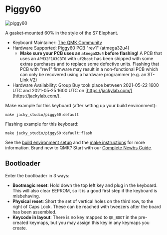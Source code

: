 # Piggy60

![piggy60](https://i.imgur.com/QXuKDual.jpg)

A gasket-mounted 60% in the style of the S7 Elephant.

* Keyboard Maintainer: [The QMK Community](https://github.com/qmk)
* Hardware Supported: Piggy60 PCB "rev1" (atmega32u4)
  * **Make sure your PCB uses an `atmega32u4` before flashing!** A PCB that uses an `APM32F103CBT6` with `uf2boot` has been shipped with some extras purchases and to replace some defective units. Flashing that PCB with "rev1" firmware may result in a non-functional PCB which can only be recovered using a hardware programmer (e.g. an ST-Link V2)
* Hardware Availability: Group Buy took place between 2021-05-22 1600 UTC and 2021-05-25 1600 UTC on [https://jackylab.com/](https://jackylab.com/).

Make example for this keyboard (after setting up your build environment):

    make jacky_studio/piggy60:default

Flashing example for this keyboard:

    make jacky_studio/piggy60:default:flash

See the [build environment setup](https://docs.qmk.fm/#/getting_started_build_tools) and the [make instructions](https://docs.qmk.fm/#/getting_started_make_guide) for more information. Brand new to QMK? Start with our [Complete Newbs Guide](https://docs.qmk.fm/#/newbs).

## Bootloader

Enter the bootloader in 3 ways:

* **Bootmagic reset**: Hold down the top left key and plug in the keyboard. This will also clear EEPROM, so it is a good first step if the keyboard is misbehaving.
* **Physical reset**: Short the set of vertical holes on the third row, to the right of Caps Lock. These can be reached with tweezers after the board has been assembled.
* **Keycode in layout**: There is no key mapped to `QK_BOOT` in the pre-created keymaps, but you may assign this key in any keymaps you create.
